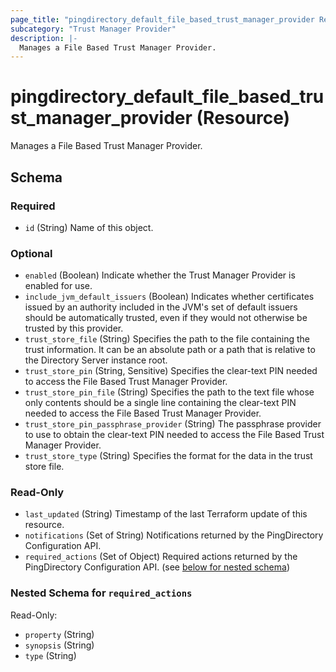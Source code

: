 ```yaml
---
page_title: "pingdirectory_default_file_based_trust_manager_provider Resource - terraform-provider-pingdirectory"
subcategory: "Trust Manager Provider"
description: |-
  Manages a File Based Trust Manager Provider.
---
```


# pingdirectory_default_file_based_trust_manager_provider (Resource)

Manages a File Based Trust Manager Provider.



<!-- schema generated by tfplugindocs -->
## Schema

### Required

- `id` (String) Name of this object.

### Optional

- `enabled` (Boolean) Indicate whether the Trust Manager Provider is enabled for use.
- `include_jvm_default_issuers` (Boolean) Indicates whether certificates issued by an authority included in the JVM's set of default issuers should be automatically trusted, even if they would not otherwise be trusted by this provider.
- `trust_store_file` (String) Specifies the path to the file containing the trust information. It can be an absolute path or a path that is relative to the Directory Server instance root.
- `trust_store_pin` (String, Sensitive) Specifies the clear-text PIN needed to access the File Based Trust Manager Provider.
- `trust_store_pin_file` (String) Specifies the path to the text file whose only contents should be a single line containing the clear-text PIN needed to access the File Based Trust Manager Provider.
- `trust_store_pin_passphrase_provider` (String) The passphrase provider to use to obtain the clear-text PIN needed to access the File Based Trust Manager Provider.
- `trust_store_type` (String) Specifies the format for the data in the trust store file.

### Read-Only

- `last_updated` (String) Timestamp of the last Terraform update of this resource.
- `notifications` (Set of String) Notifications returned by the PingDirectory Configuration API.
- `required_actions` (Set of Object) Required actions returned by the PingDirectory Configuration API. (see [below for nested schema](#nestedatt--required_actions))

<a id="nestedatt--required_actions"></a>
### Nested Schema for `required_actions`

Read-Only:

- `property` (String)
- `synopsis` (String)
- `type` (String)



